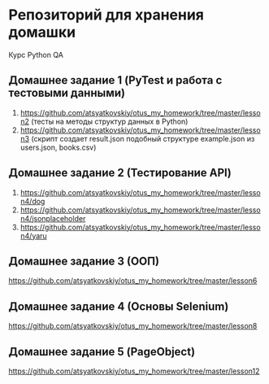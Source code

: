 # Репозиторий для хранения домашки

Курс Python QA

## Домашнее задание 1 (PyTest и работа с тестовыми данными)
1. https://github.com/atsyatkovskiy/otus_my_homework/tree/master/lesson2 (тесты на методы структур данных в Python)
2. https://github.com/atsyatkovskiy/otus_my_homework/tree/master/lesson3 (скрипт создает result.json подобный структуре example.json из users.json, books.csv)

## Домашнее задание 2 (Тестирование API)
1. https://github.com/atsyatkovskiy/otus_my_homework/tree/master/lesson4/dog
2. https://github.com/atsyatkovskiy/otus_my_homework/tree/master/lesson4/jsonplaceholder
3. https://github.com/atsyatkovskiy/otus_my_homework/tree/master/lesson4/yaru

## Домашнее задание 3 (ООП)
https://github.com/atsyatkovskiy/otus_my_homework/tree/master/lesson6

## Домашнее задание 4 (Основы Selenium)
https://github.com/atsyatkovskiy/otus_my_homework/tree/master/lesson8

## Домашнее задание 5 (PageObject)
https://github.com/atsyatkovskiy/otus_my_homework/tree/master/lesson12
